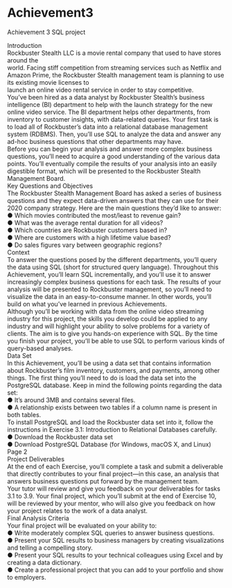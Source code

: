 # Achievement3
Achievement 3 SQL project
<p>Introduction<br>Rockbuster  Stealth  LLC  is  a  movie  rental  company  that  used  to  have  stores  around  the<br>world.   Facing  stiff  competition  from  streaming  services  such  as  Netflix  and  Amazon  Prime,  the  Rockbuster  Stealth  management  team  is  planning  to  use  its  existing  movie  licenses  to<br>launch  an  online  video  rental  service  in  order  to  stay  competitive.<br>You’ve  been  hired  as  a  data  analyst  by  Rockbuster  Stealth’s  business  intelligence  (BI)  department  to  help  with  the  launch  strategy  for  the  new  online  video  service.  The  BI  department  helps  other  departments,  from  inventory  to  customer  insights,  with  data-related  queries.  Your  first  task  is  to  load  all  of  Rockbuster’s  data  into  a  relational  database  management  system  (RDBMS).  Then,  you’ll  use  SQL  to  analyze  the  data  and  answer  any  ad-hoc  business  questions  that  other  departments  may  have.<br>Before  you  can  begin  your  analysis  and  answer  more  complex  business  questions,  you’ll  need  to  acquire  a  good  understanding  of  the  various  data  points.  You’ll  eventually  compile  the  results  of  your  analysis  into  an  easily  digestible  format,  which  will  be  presented  to  the  Rockbuster  Stealth  Management  Board.<br>Key  Questions  and  Objectives<br>The  Rockbuster  Stealth  Management  Board  has  asked  a  series  of  business  questions  and  they  expect  data-driven  answers  that  they  can  use  for  their  2020   company  strategy.  Here  are  the  main  questions  they’d  like  to  answer:<br>● Which  movies  contributed  the  most/least  to  revenue  gain?<br>● What  was  the  average  rental  duration  for  all  videos?<br>● Which  countries  are  Rockbuster  customers  based  in?<br>● Where  are  customers  with  a  high  lifetime  value  based?<br>● Do  sales  figures  vary  between  geographic  regions?<br>Context<br>To  answer  the  questions  posed  by  the  different  departments,  you’ll  query  the  data  using  SQL  (short  for  structured  query  language).  Throughout  this  Achievement,  you’ll  learn  SQL  incrementally,  and  you’ll  use  it  to  answer  increasingly  complex  business  questions  for  each  task.  The  results  of  your  analysis  will  be  presented  to  Rockbuster  management,  so  you’ll  need  to  visualize  the  data  in  an  easy-to-consume  manner.  In  other  words,  you’ll  build  on  what  you’ve  learned  in  previous  Achievements.<br>Although  you’ll  be  working  with  data  from  the  online  video  streaming  industry  for  this  project,  the  skills  you  develop  could  be  applied  to  any  industry  and  will  highlight  your  ability  to  solve  problems  for  a  variety  of  clients.  The  aim  is  to  give  you  hands-on  experience  with  SQL.  By  the  time  you  finish  your  project,  you’ll  be  able  to  use  SQL  to  perform  various  kinds  of  query-based  analyses.<br>Data  Set<br>In  this  Achievement,  you’ll  be  using  a  data  set  that  contains  information  about  Rockbuster’s  film  inventory,  customers,  and  payments,  among  other  things.  The  first  thing  you’ll  need  to  do  is  load  the  data  set  into  the  PostgreSQL  database.  Keep  in  mind  the  following  points  regarding  the  data  set:<br>● It’s  around  3MB   and  contains  several  files.<br>● A  relationship  exists  between  two  tables  if  a  column  name  is  present  in  both  tables.<br>To  install  PostgreSQL  and  load  the  Rockbuster  data  set  into  it,  follow  the  instructions  in  Exercise  3.1:  Introduction  to  Relational  Databases  carefully.<br>● Download  the  Rockbuster  data  set<br>● Download  PostgreSQL  Database  (for  Windows,  macOS  X,  and  Linux)<br>Page  2<br>Project  Deliverables<br>At  the  end  of  each  Exercise,  you’ll  complete  a  task  and  submit  a  deliverable  that  directly  contributes  to  your  final  project—in  this  case,  an  analysis  that  answers  business  questions  put  forward  by  the  management  team.<br>Your  tutor  will  review  and  give  you  feedback  on  your  deliverables  for  tasks  3.1   to  3.9.  Your  final  project,  which  you’ll  submit  at  the  end  of  Exercise  10,  will  be  reviewed  by  your  mentor,  who  will  also  give  you  feedback  on  how  your  project  relates  to  the  work  of  a  data  analyst.<br>Final  Analysis  Criteria<br>Your  final  project  will  be  evaluated  on  your  ability  to:<br>● Write  moderately  complex  SQL  queries  to  answer  business  questions.<br>● Present  your  SQL  results  to  business  managers  by  creating  visualizations  and  telling  a  compelling  story.<br>● Present  your  SQL  results  to  your  technical  colleagues  using  Excel  and  by  creating  a  data  dictionary.<br>● Create  a  professional  project  that  you  can  add  to  your  portfolio  and  show  to  employers. </p>

